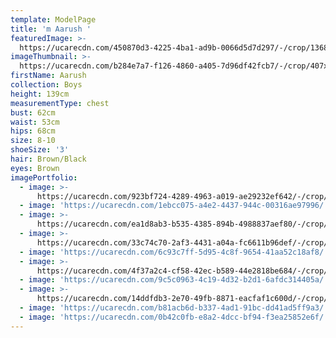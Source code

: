 ```yaml
---
template: ModelPage
title: 'm Aarush '
featuredImage: >-
  https://ucarecdn.com/450870d3-4225-4ba1-ad9b-0066d5d7d297/-/crop/1368x701/0,42/-/preview/
imageThumbnail: >-
  https://ucarecdn.com/b284e7a7-f126-4860-a405-7d96df42fcb7/-/crop/407x514/90,168/-/preview/
firstName: Aarush
collection: Boys
height: 139cm
measurementType: chest
bust: 62cm
waist: 53cm
hips: 68cm
size: 8-10
shoeSize: '3'
hair: Brown/Black
eyes: Brown
imagePortfolio:
  - image: >-
      https://ucarecdn.com/923bf724-4289-4963-a019-ae29232ef642/-/crop/608x741/0,171/-/preview/
  - image: 'https://ucarecdn.com/1ebcc075-a4e2-4437-944c-00316ae97996/'
  - image: >-
      https://ucarecdn.com/ea1d8ab3-b535-4385-894b-4988837aef80/-/crop/608x787/0,125/-/preview/
  - image: >-
      https://ucarecdn.com/33c74c70-2af3-4431-a04a-fc6611b96def/-/crop/558x824/50,88/-/preview/
  - image: 'https://ucarecdn.com/6c93c7ff-5d95-4c8f-9654-41aa52c18af8/'
  - image: >-
      https://ucarecdn.com/4f37a2c4-cf58-42ec-b589-44e2818be684/-/crop/608x822/0,90/-/preview/
  - image: 'https://ucarecdn.com/9c5c0963-4c19-4d32-b2d1-6afdc314405a/'
  - image: >-
      https://ucarecdn.com/14ddfdb3-2e70-49fb-8871-eacfaf1c600d/-/crop/608x770/0,142/-/preview/
  - image: 'https://ucarecdn.com/b81acb6d-b337-4ad1-91bc-dd41ad5ff9a3/'
  - image: 'https://ucarecdn.com/0b42c0fb-e8a2-4dcc-bf94-f3ea25852e6f/'
---
```


